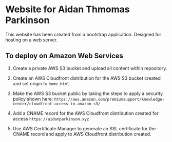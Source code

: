 # Website for Aidan Thmomas Parkinson

This website has been created from a bootstrap application. Designed for hosting on a web server.

## To deploy on Amazon Web Services

1. Create a private AWS S3 bucket and upload all content within repository.

2. Create an AWS Cloudfront distribution for the AWS S3 bucket created and set origin to `home.html`.

3. Make the AWS S3 bucket public by taking the steps to apply a security policy shown here:
`https://aws.amazon.com/premiumsupport/knowledge-center/cloudfront-access-to-amazon-s3/`

4. Add a CNAME record for the AWS Cloudfront distribution created for access `https://aidanparkinson.xyz`

5. Use AWS Certificate Manager to generate an SSL certificate for the CNAME record and apply to AWS Cloudfront distribution created.
